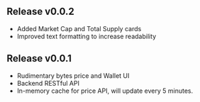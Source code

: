 Release v0.0.2
---
* Added Market Cap and Total Supply cards
* Improved text formatting to increase readability

Release v0.0.1
---
* Rudimentary bytes price and Wallet UI
* Backend RESTful API
* In-memory cache for price API, will update every 5 minutes.
